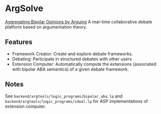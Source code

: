 # ArgSolve
[Aggregating Bipolar Opinions by Arguing](Charles_Dickie___Final_Report.pdf)
A real-time collaborative debate platform based on argumentation theory.

## Features
- Framework Creator: Create and explore debate frameworks.
- Debating: Participate in structured debates with other users
- Extension Computer: Automatically compute the extensions (associated with bipolar ABA semantics) of a given debate framework.


## Notes
See `backend/argtools/logic_programs/bipolar_aba.lp` and `backend/argtools/logic_programs/ideal.lp` for ASP implementations of extension computer.
